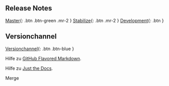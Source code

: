 ## Release Notes

[Master](/alex-release-notes/master){: .btn .btn-green .mr-2 }
[Stabilize](/alex-release-notes/stabilize){: .btn .mr-2 }
[Development](/alex-release-notes/development){: .btn }

## Versionchannel

[Versionchannel](https://alex.bitfactory.at/VersionChannel){: .btn .btn-blue }

Hilfe zu [GitHub Flavored Markdown](https://guides.github.com/features/mastering-markdown/).

Hilfe zu [Just the Docs](https://pmarsceill.github.io/just-the-docs/).

<span class="d-inline-block p-2 mr-1 v-align-middle bg-grey-lt-300">Merge</span>
